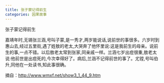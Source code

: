 ```yaml
---
title: 张子蒙记得前生
categories: 因果故事
---
```


	   
张子蒙记得前生

嘉靖年时,无锡张兰涵,号叫子蒙,是一秀才,两岁能说话,说前世的事很多。六岁时到惠山去,经过五里街,遇了姓敖的老太,大哭奔了他怀里说:这是我前生的母亲。说前生的事,一点不错。以后敖老太常到张家,同亲戚一样。兰涵七岁出痘很重,敖老太说:他前世是出痘死的,今次幸得好了。病后,兰涵不记得前世的事了。尤镗,号叫伯升,同他在一处读书,知此事很确。




摘自：http://www.wmxf.net/show3_1_44_9.htm